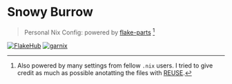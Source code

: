 # Snowy Burrow

> Personal Nix Config: powered by [flake-parts][flake-parts] [^1]

[![FlakeHub][FlakeHub badge]][FlakeHub link]
[![garnix][garnix badge]][garnix link]

[flake-parts]: https://flake.parts
[REUSE]: https://reuse.software
[FlakeHub badge]: https://img.shields.io/endpoint?url=https://flakehub.com/f/UnidealisticRaccoon/SnowyBurrow/badge
[FlakeHub link]: https://flakehub.com/flake/UnidealisticRaccoon/SnowyBurrow
[garnix badge]: https://img.shields.io/endpoint.svg?url=https%3A%2F%2Fgarnix.io%2Fapi%2Fbadges%2FUnidealisticRaccoon%2FSnowyBurrow%3Fbranch%3Dmain
[garnix link]: https://garnix.io

[^1]: Also powered by many settings from fellow `.nix` users. I tried to give credit as much as possible anotatting the files with [REUSE][REUSE].